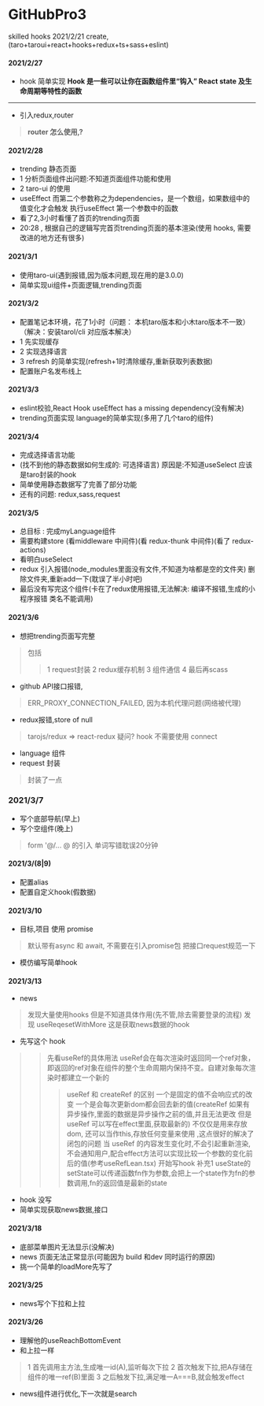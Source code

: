 # GitHubPro3
skilled hooks
2021/2/21 create,(taro+taroui+react+hooks+redux+ts+sass+eslint)
#### 2021/2/27
- hook 简单实现
**Hook 是一些可以让你在函数组件里“钩入” React state 及生命周期等特性的函数**
***
- 引入redux,router
> **router 怎么使用,?**

#### 2021/2/28
- trending 静态页面
- 1 分析页面组件出问题:不知道页面组件功能和使用
- 2 taro-ui 的使用 
- useEffect 而第二个参数称之为dependencies，是一个数组，如果数组中的值变化才会触发 执行useEffect 第一个参数中的函数
- 看了2,3小时看懂了首页的trending页面
- 20:28 , 根据自己的逻辑写完首页trending页面的基本渲染(使用 hooks, 需要改进的地方还有很多)

#### 2021/3/1
- 使用taro-ui(遇到报错,因为版本问题,现在用的是3.0.0)
- 简单实现ui组件+页面逻辑,trending页面

#### 2021/3/2
- 配置笔记本环境，花了1小时（问题： 本机taro版本和小木taro版本不一致）（解决：安装tarol/cli 对应版本解决）
- 1 先实现缓存
- 2 实现选择语言
- 3 refresh 的简单实现(refresh+1时清除缓存,重新获取列表数据)
- 配置账户名发布线上

#### 2021/3/3
- eslint校验,React Hook useEffect has a missing dependency(没有解决)
- trending页面实现 language的简单实现(多用了几个taro的组件)

#### 2021/3/4
- 完成选择语言功能
- (找不到他的静态数据如何生成的: 可选择语言) 原因是:不知道useSelect 应该是taro封装的hook
- 简单使用静态数据写了完善了部分功能
- 还有的问题: redux,sass,request

#### 2021/3/5
- 总目标 : 完成myLanguage组件
- 需要构建store (看middleware 中间件)(看 redux-thunk 中间件)(看了 redux-actions)
- 看明白useSelect
- redux 引入报错(node_modules里面没有文件,不知道为啥都是空的文件夹) 删除文件夹,重新add一下(耽误了半小时吧)
- 最后没有写完这个组件(卡在了redux使用报错,无法解决: 编译不报错,生成的小程序报错 类名不能调用)

#### 2021/3/6
- 想把trending页面写完整
> 包括
> > 1 request封装 
> > 2 redux缓存机制 
> > 3 组件通信 
> > 4 最后再scass
- github API接口报错,
> ERR_PROXY_CONNECTION_FAILED, 因为本机代理问题(网络被代理)
- redux报错,store of null
> tarojs/redux => react-redux
> 疑问? hook 不需要使用 connect 
- language 组件
- request 封装
> 封装了一点

### 2021/3/7
- 写个底部导航(早上)
- 写个空组件(晚上)
> form '@/...  @ 的引入
> 单词写错耽误20分钟

#### 2021/3/(8|9)
- 配置alias
- 配置自定义hook(假数据)

#### 2021/3/10
- 目标,项目 使用 promise
> 默认带有async  和  await, 不需要在引入promise包
> 把接口request规范一下
- 模仿编写简单hook

#### 2021/3/13
- news
> 发现大量使用hooks 但是不知道具体作用(先不管,除去需要登录的流程)
> 发现 useReqesetWithMore 这是获取news数据的hook
- 先写这个 hook
> > 先看useRef的具体用法
> > useRef会在每次渲染时返回同一个ref对象，即返回的ref对象在组件的整个生命周期内保持不变。自建对象每次渲染时都建立一个新的
> > > useRef 和 createRef 的区别  一个是固定的值不会响应式的改变  一个是会每次更新dom都会回去新的值(createRef 如果有异步操作,里面的数据是异步操作之前的值,并且无法更改  但是 useRef 可以写在effect里面,获取最新的)
> > > 不仅仅是用来存放dom, 还可以当作this,存放任何变量来使用 ,这点很好的解决了闭包的问题
> > > 当 useRef 的内容发生变化时,不会引起重新渲染,不会通知用户,配合effect方法可以实现比较一个参数的变化前后的值(参考useRefLean.tsx)
> > 开始写hook
> > > 补充1 useState的setState可以传递函数fn作为参数,会把上一个state作为fn的参数调用,fn的返回值是最新的state
- hook 没写
- 简单实现获取news数据,接口

#### 2021/3/18
- 底部菜单图片无法显示(没解决)
- news 页面无法正常显示(可能因为 build 和dev 同时运行的原因)
- 挑一个简单的loadMore先写了

#### 2021/3/25
- news写个下拉和上拉

#### 2021/3/26
- 理解他的useReachBottomEvent
- 和上拉一样
> 1 首先调用主方法,生成唯一id(A),监听每次下拉
> 2 首次触发下拉,把A存储在组件的唯一ref(B)里面
> 3 之后触发下拉,满足唯一A===B,就会触发effect
- news组件进行优化,下一次就是search
